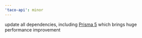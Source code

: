 ```yaml
---
'taco-api': minor
---
```


update all dependencies, including [Prisma 5](https://www.prisma.io/blog/prisma-5-f66prwkjx72s) which brings huge performance improvement
